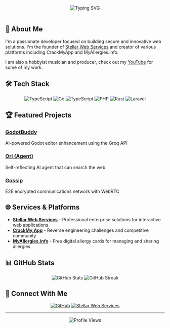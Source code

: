 <div align="center">
  <img src="https://readme-typing-svg.demolab.com?font=Fira+Code&size=32&duration=2800&pause=2000&color=A269F7&center=true&vCenter=true&width=940&lines=Hey+there!+I'm+m4yc3x+👋;Full-Stack+Developer+and+Security+Enthusiast+🔐;Building+innovative+solutions+for+the+web+🌐" alt="Typing SVG" />
</div>

<br/>

## 🚀 About Me

I'm a passionate developer focused on building secure and innovative web solutions. I'm the founder of [Stellar Web Services](https://stellarweb.services) and creator of various platforms including CrackMyApp and MyAllergies.info.

I am also a hobbyist musician and producer, check out my [YouTube](https://www.youtube.com/@beatsbymayce) for some of my work.

## 🛠️ Tech Stack

<div align="center">
  
![TypeScript](https://img.shields.io/badge/-TypeScript-3178C6?style=for-the-badge&logo=typescript&logoColor=white)
![Go](https://img.shields.io/badge/-Go-00ADD8?style=for-the-badge&logo=go&logoColor=white)
![TypeScript](https://img.shields.io/badge/-TypeScript-3178C6?style=for-the-badge&logo=typescript&logoColor=white)
![PHP](https://img.shields.io/badge/-PHP-777BB4?style=for-the-badge&logo=php&logoColor=white)
![Rust](https://img.shields.io/badge/-Rust-000000?style=for-the-badge&logo=rust&logoColor=white)
![Laravel](https://img.shields.io/badge/-Laravel-FF2D20?style=for-the-badge&logo=laravel&logoColor=white)

</div>

## 🏆 Featured Projects

### [GodotBuddy](https://github.com/m4yc3x/godotbuddy)
AI-powered Godot editor enhancement using the Groq API
<br/>

### [Ori (Agent)](https://github.com/m4yc3x/agent)
Self-reflecting AI agent that can search the web.
<br/>

### [Gossip](https://github.com/m4yc3x/gossip)
E2E encrypted communications network with WebRTC
<br/>

## 🌐 Services & Platforms

- **[Stellar Web Services](https://stellarweb.services)** - Professional enterprise solutions for interactive web applications
- **[CrackMy.App](https://crackmy.app)** - Reverse engineering challenges and competitive community
- **[MyAllergies.info](https://myallergies.info)** - Free digital allergy cards for managing and sharing allergies

## 📊 GitHub Stats

<div align="center">
  <img src="https://github-readme-stats.vercel.app/api?username=m4yc3x&show_icons=true&theme=tokyonight" alt="GitHub Stats" />
  <img src="https://github-readme-streak-stats.herokuapp.com/?user=m4yc3x&theme=tokyonight" alt="GitHub Streak" />
</div>

## 🤝 Connect With Me

<div align="center">
  
[![GitHub](https://img.shields.io/badge/-GitHub-181717?style=for-the-badge&logo=github)](https://github.com/m4yc3x)
[![Stellar Web Services](https://img.shields.io/badge/-Stellar%20Web%20Services-34aae1?style=for-the-badge&logo=firefox-browser&logoColor=white)](https://stellarweb.services)

</div>

---

<div align="center">
  <img src="https://komarev.com/ghpvc/?username=m4yc3x&color=blueviolet&style=flat-square" alt="Profile Views" />
</div>
